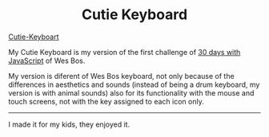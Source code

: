  <h1 align="center">Cutie Keyboard</h1>

[Cutie-Keyboart](https://i.hipertextual.com/2018/06/19/Screenshot_2.jpg)


My Cutie Keyboard is my version of the first challenge of [30 days with JavaScript](https://javascript30.com/) of Wes Bos.

My version is diferent of Wes Bos keyboard, not only because of the differences in aesthetics and sounds (instead of being a drum keyboard, my version is with animal sounds) also for its functionality with the mouse and touch screens, not with the key assigned to each icon only.

---

I made it for my kids, they enjoyed it.
